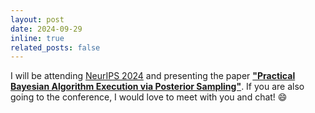 ```yaml
---
layout: post
date: 2024-09-29
inline: true
related_posts: false
---
```


I will be attending [NeurIPS 2024](https://neurips.cc/) and presenting the paper [**"Practical Bayesian Algorithm Execution via Posterior Sampling"**](https://neurips.cc/virtual/2024/poster/93778). If you are also going to the conference, I would love to meet with you and chat! :smile:
